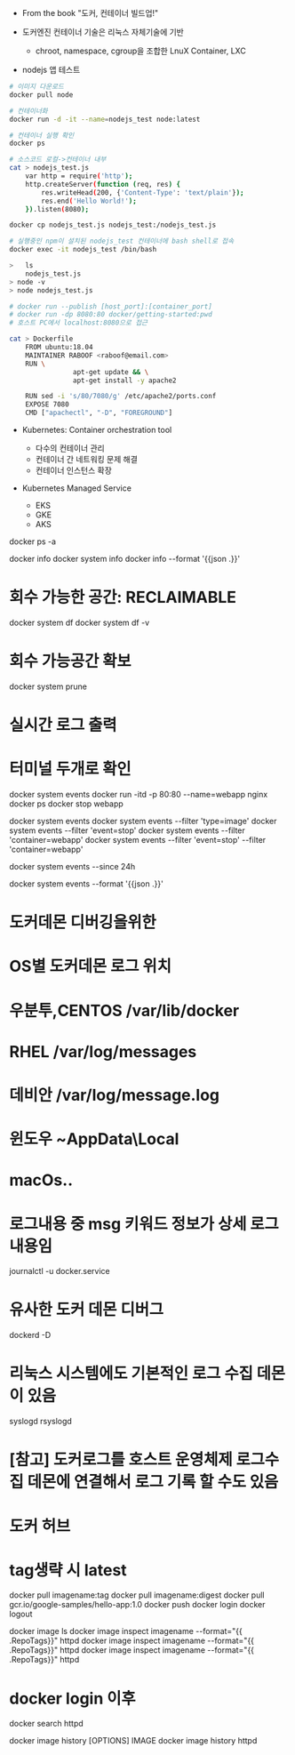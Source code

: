 
- From the book "도커, 컨테이너 빌드업!"

- 도커엔진 컨테이너 기술은 리눅스 자체기술에 기반
	- chroot, namespace, cgroup을 조합한 LnuX Container, LXC


- nodejs 앱 테스트

```sh
# 이미지 다운로드
docker pull node

# 컨테이너화
docker run -d -it --name=nodejs_test node:latest

# 컨테이너 실행 확인
docker ps

# 소스코드 로컬->컨테이너 내부
cat > nodejs_test.js
	var http = require('http');
	http.createServer(function (req, res) {
		res.writeHead(200, {'Content-Type': 'text/plain'});
		res.end('Hello World!');
	}).listen(8080);

docker cp nodejs_test.js nodejs_test:/nodejs_test.js

# 실행중인 npm이 설치된 nodejs_test 컨테이너에 bash shell로 접속
docker exec -it nodejs_test /bin/bash

>	ls
	nodejs_test.js
> node -v
> node nodejs_test.js

```



```sh
# docker run --publish [host_port]:[container_port]
# docker run -dp 8080:80 docker/getting-started:pwd
# 호스트 PC에서 localhost:8080으로 접근
```

```sh
cat > Dockerfile
	FROM ubuntu:18.04
	MAINTAINER RABOOF <raboof@email.com>
	RUN \
				apt-get update && \
				apt-get install -y apache2

	RUN sed -i 's/80/7080/g' /etc/apache2/ports.conf
	EXPOSE 7080
	CMD ["apachectl", "-D", "FOREGROUND"]
```

- Kubernetes: Container orchestration tool
	- 다수의 컨테이너 관리
	- 컨테이너 간 네트워킹 문제 해결
	- 컨테이너 인스턴스 확장

- Kubernetes Managed Service
	- EKS
	- GKE
	- AKS





docker ps -a

docker info
docker system info
docker info --format '{{json .}}'

# 회수 가능한 공간: RECLAIMABLE
docker system df
docker system df -v

# 회수 가능공간 확보
docker system prune

# 실시간 로그 출력
# 터미널 두개로 확인
docker system events
docker run -itd -p 80:80 --name=webapp nginx
docker ps
docker stop webapp

docker system events
docker system events --filter 'type=image'
docker system events --filter 'event=stop'
docker system events --filter 'container=webapp'
docker system events --filter 'event=stop' --filter 'container=webapp'

docker system events --since 24h

docker system events --format '{{json .}}'


# 도커데몬 디버깅을위한
# OS별 도커데몬 로그 위치
#   우분투,CENTOS /var/lib/docker
#   RHEL /var/log/messages
#   데비안 /var/log/message.log
#   윈도우 ~AppData\Local
#   macOs..

# 로그내용 중 msg 키워드 정보가 상세 로그 내용임
journalctl -u docker.service

# 유사한 도커 데몬 디버그
dockerd -D


# 리눅스 시스템에도 기본적인  로그 수집 데몬이 있음
syslogd
rsyslogd
# [참고] 도커로그를 호스트 운영체제 로그수집 데몬에 연결해서 로그 기록 할 수도 있음

# 도커 허브
# tag생략 시 latest
docker pull imagename:tag
docker pull imagename:digest
docker pull gcr.io/google-samples/hello-app:1.0
docker push
docker login
docker logout

docker image ls
docker image inspect imagename --format="{{ .RepoTags}}" httpd
docker image inspect imagename --format="{{ .RepoTags}}" httpd
docker image inspect imagename --format="{{ .RepoTags}}" httpd


# docker login 이후
docker search httpd

docker image history [OPTIONS] IMAGE
docker image history httpd
```

